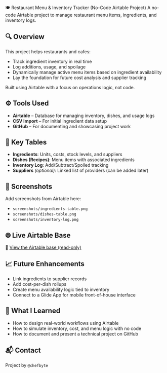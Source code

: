 🍽️ Restaurant Menu & Inventory Tracker (No-Code Airtable Project)
A no-code Airtable project to manage restaurant menu items, ingredients, and inventory logs.

## 🔍 Overview

This project helps restaurants and cafes:
- Track ingredient inventory in real time
- Log additions, usage, and spoilage
- Dynamically manage active menu items based on ingredient availability
- Lay the foundation for future cost analysis and supplier tracking

Built using Airtable with a focus on operations logic, not code.

## ⚙️ Tools Used

- **Airtable** – Database for managing inventory, dishes, and usage logs
- **CSV Import** – For initial ingredient data setup
- **GitHub** – For documenting and showcasing project work

## 🧩 Key Tables

- **Ingredients**: Units, costs, stock levels, and suppliers
- **Dishes (Recipes)**: Menu items with associated ingredients
- **Inventory Log**: Add/Subtract/Spoiled tracking
- **Suppliers** *(optional)*: Linked list of providers (can be added later)

## 📸 Screenshots

Add screenshots from Airtable here:

- `screenshots/ingredients-table.png`
- `screenshots/dishes-table.png`
- `screenshots/inventory-log.png`

## 🌐 Live Airtable Base

🔗 [View the Airtable base (read-only)](https://airtable.com/appT6DLDxU8NRPGw6/pagGkBa0LNGe5uJJc/preview?app_preview=true)

## 📈 Future Enhancements

- Link ingredients to supplier records
- Add cost-per-dish rollups
- Create menu availability logic tied to inventory
- Connect to a Glide App for mobile front-of-house interface

## 🧠 What I Learned

- How to design real-world workflows using Airtable
- How to simulate inventory, cost, and menu logic with no code
- How to document and present a technical project on GitHub
  
## 📬 Contact

Project by `@chefbyte`  
